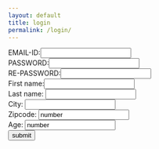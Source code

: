 ```yaml
---
layout: default
title: login
permalink: /login/
---
```

<html>
<head>
<title>Registration form</title>
<style>
</style>
</head>
<body>
<form name="registration" method="post" action="registration.php">
<!-- we will create registration.php after registration.html -->
EMAIL-ID:<input type="text" name="email" value=""></br>
PASSWORD:<input type="text" name="password" value=""></br>
RE-PASSWORD:<input type="text" name="repassword" value=""></br>
First name:<input type = "text" name = "first_name" value = ""></br>
Last name: <input type = "text" name = "last_name" value = ""></br>
City: <input type = "text" name = "city" value = ""></br>
Zipcode: <input type = "text" name = "zipcode" value = "number"></br>
Age: <input type = "text" name = "age" value = "number"></br>
<input type="submit" name="submit" value="submit">
</form>

</body>
</html>

